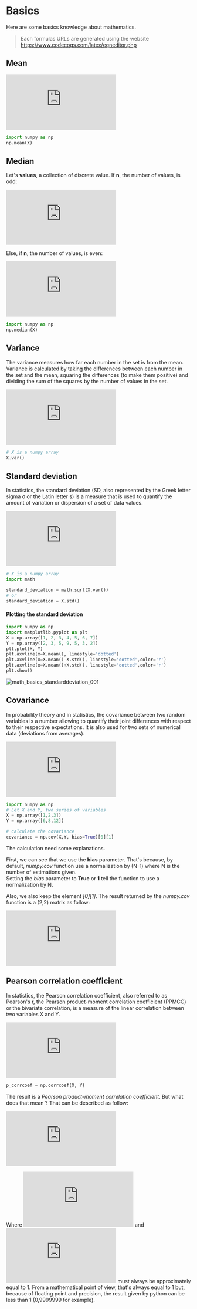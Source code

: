 # Basics
Here are some basics knowledge about mathematics.

> Each formulas URLs are generated using the website https://www.codecogs.com/latex/eqneditor.php  
## Mean
![\frac {1}{n}\sum_{i=1}^{n}x_i](https://latex.codecogs.com/gif.latex?%5Cfrac%20%7B1%7D%7Bn%7D%5Csum_%7Bi%3D1%7D%5E%7Bn%7Dx_i)

```python
import numpy as np
np.mean(X)
```

## Median
Let's **values**, a collection of discrete value.
If **n**, the number of values, is odd:

![values[\frac{(n+1)}{2}]](https://latex.codecogs.com/gif.latex?values%5B%5Cfrac%7B%28n&plus;1%29%7D%7B2%7D%5D)  

Else, if **n**, the number of values, is even:

![\frac{values[\frac{n}{2}] + values[\frac{n}{2} + 1]}{2}](https://latex.codecogs.com/gif.latex?%5Cfrac%7Bvalues%5B%5Cfrac%7Bn%7D%7B2%7D%5D%20&plus;%20values%5B%5Cfrac%7Bn%7D%7B2%7D%20&plus;%201%5D%7D%7B2%7D)

```python
import numpy as np
np.median(X)
```

## Variance
The variance measures how far each number in the set is from the mean. Variance is calculated by taking the differences between each number in the set and the mean, squaring the differences (to make them positive) and dividing the sum of the squares by the number of values in the set.

![\frac{1}{n}\sum_{i=1}^{n} (x_i - \bar{x})^{2})](https://latex.codecogs.com/gif.latex?%5Cfrac%7B1%7D%7Bn%7D%5Csum_%7Bi%3D1%7D%5E%7Bn%7D%20%28x_i%20-%20%5Cbar%7Bx%7D%29%5E%7B2%7D)


```python
# X is a numpy array
X.var()
```

## Standard deviation

In statistics, the standard deviation (SD, also represented by the Greek letter sigma σ or the Latin letter s) is a measure that is used to quantify the amount of variation or dispersion of a set of data values.

![\sigma = \sqrt{V}](https://latex.codecogs.com/gif.latex?%5Csigma%20%3D%20%5Csqrt%7BV%7D)

```python
# X is a numpy array
import math

standard_deviation = math.sqrt(X.var())
# or 
standard_deviation = X.std()
```

#### Plotting the standard deviation
```python
import numpy as np
import matplotlib.pyplot as plt
X = np.array([1, 2, 3, 4, 5, 6, 7])
Y = np.array([2, 3, 5, 9, 5, 3, 2])
plt.plot(X, Y)
plt.axvline(x=X.mean(), linestyle='dotted')
plt.axvline(x=X.mean()-X.std(), linestyle='dotted',color='r')
plt.axvline(x=X.mean()+X.std(), linestyle='dotted',color='r')
plt.show()
```
![math_basics_standarddeviation_001](images/math_basics_standarddeviation_001.png "Standard deviation")

## Covariance
In probability theory and in statistics, the covariance between two random variables is a number allowing to quantify their joint differences with respect to their respective expectations. It is also used for two sets of numerical data (deviations from averages). 

![Cov(X,Y) = \frac{1}{n} \sum (X_i - \bar{X})(Y_i - \bar{Y})](https://latex.codecogs.com/gif.latex?Cov%28X%2CY%29%20%3D%20%5Cfrac%7B1%7D%7Bn%7D%20%5Csum%20%28X_i%20-%20%5Cbar%7BX%7D%29%28Y_i%20-%20%5Cbar%7BY%7D%29)

```python
import numpy as np
# Let X and Y, two series of variables 
X = np.array([1,2,3])
Y = np.array([6,8,12])

# calculate the covariance
covariance = np.cov(X,Y, bias=True)[0][1]
```

The calculation need some explanations. 

First, we can see that we use the **bias** parameter. That's because, by default, _numpy.cov_ function use a normalization by (N-1) where N is the number of estimations given. \
Setting the _bias_ parameter to **True** or **1** tell the function to use a normalization by N.

Also, we also keep the element _[0][1]_. The result returned by the _numpy.cov_ function is a (2,2) matrix as follow: 

![\begin{bmatrix} Var(X) & Cov(X,Y)\\ Cov(X,Y) & Var(Y) \end{bmatrix}](https://latex.codecogs.com/gif.latex?%5Cbegin%7Bbmatrix%7D%20Var%28X%29%20%26%20Cov%28X%2CY%29%5C%5C%20Cov%28X%2CY%29%20%26%20Var%28Y%29%20%5Cend%7Bbmatrix%7D)  

## Pearson correlation coefficient

In statistics, the Pearson correlation coefficient, also referred to as Pearson's r, the Pearson product-moment correlation coefficient (PPMCC) or the bivariate correlation, is a measure of the linear correlation between two variables X and Y.

![r=\frac {Cov(X,Y)}{\sigma_X.\sigma_Y }](https://latex.codecogs.com/gif.latex?r%3D%5Cfrac%20%7BCov%28X%2CY%29%7D%7B%5Csigma_X.%5Csigma_Y%20%7D)

```python
p_corrcoef = np.corrcoef(X, Y)
```
The result is a _Pearson product-moment correlation coefficient_. But what does that mean ?
That can be described as follow:

![\begin{bmatrix}\frac {Cov(X,X)}{\sigma_X\sigma_X}) & \frac {Cov(X,Y)}{\sigma_X\sigma_Y} \\ \frac {Cov(Y,X)}{\sigma_X\sigma_Y} & \frac {Cov(Y,Y)}{\sigma_Y\sigma_Y} \end{bmatrix}](https://latex.codecogs.com/gif.latex?%5Cbegin%7Bbmatrix%7D%20%5Cfrac%20%7BCov%28X%2CX%29%7D%7B%5Csigma_X%5Csigma_X%7D%29%20%26%20%5Cfrac%20%7BCov%28X%2CY%29%7D%7B%5Csigma_X%5Csigma_Y%7D%20%5C%5C%20%5Cfrac%20%7BCov%28Y%2CX%29%7D%7B%5Csigma_X%5Csigma_Y%7D%20%26%20%5Cfrac%20%7BCov%28Y%2CY%29%7D%7B%5Csigma_Y%5Csigma_Y%7D%20%5Cend%7Bbmatrix%7D) 

Where 
![\frac {Cov(X,X)}{\sigma_X\sigma_X}](https://latex.codecogs.com/gif.latex?%5Cfrac%20%7BCov%28X%2CX%29%7D%7B%5Csigma_X%5Csigma_X%7D)
and
![\frac {Cov(Y,Y)}{\sigma_Y\sigma_Y}](https://latex.codecogs.com/gif.latex?%5Cfrac%20%7BCov%28Y%2CY%29%7D%7B%5Csigma_Y%5Csigma_Y%7D) 
must always be approximately equal to 1. From a mathematical point of view, that's always equal to 1 but, because of floating point and precision, the result given by python can be less than 1 (0,9999999 for example).

